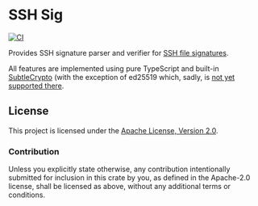 # SSH Sig

[![CI](https://github.com/wiktor-k/ssh-browser-test/actions/workflows/ci.yml/badge.svg)](https://github.com/wiktor-k/ssh-browser-test/actions/workflows/ci.yml)

Provides SSH signature parser and verifier for [SSH file signatures](https://www.agwa.name/blog/post/ssh_signatures).

All features are implemented using pure TypeScript and built-in [SubtleCrypto](https://developer.mozilla.org/en-US/docs/Web/API/SubtleCrypto) (with the exception of ed25519 which, sadly, is [not yet supported there](https://wicg.github.io/webcrypto-secure-curves/).

## License

This project is licensed under the [Apache License, Version 2.0](https://www.apache.org/licenses/LICENSE-2.0).

### Contribution

Unless you explicitly state otherwise, any contribution intentionally submitted for inclusion in this crate by you, as defined in the Apache-2.0 license, shall be licensed as above, without any additional terms or conditions.
